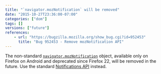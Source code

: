 ```yaml
---
title: "`navigator.mozNotification` will be removed"
date: "2015-10-27T23:36:00-07:00"
categories: ["dom"]
tags: []
versions: ["future"]
references:
    - url: "https://bugzilla.mozilla.org/show_bug.cgi?id=952453"
      title: "Bug 952453 - Remove mozNotification API"
---
```

The non-standard [`navigator.mozNotification`](https://developer.mozilla.org/en-US/docs/Web/API/Navigator/mozNotification) object, available only on Firefox on Android and deprecated since Firefox 22, will be removed in the future. Use the standard [Notifications API](https://developer.mozilla.org/en-US/docs/Web/API/Notifications_API) instead.
